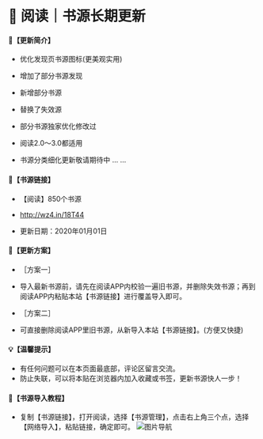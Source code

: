 # 📖 阅读｜书源长期更新

#### 🔖【更新简介】

- 优化发现页书源图标(更美观实用)
- 增加了部分书源发现
- 新增部分书源
- 替换了失效源
- 部分书源独家优化修改过
- 阅读2.0～3.0都适用

- 书源分类细化更新敬请期待中 … …

#### 🔗【书源链接】

- 【阅读】850个书源

- http://wz4.in/18T44

- 更新日期：2020年01月01日

#### 💠【更新方案】

- ［方案一］
- 导入最新书源前，请先在阅读APP内校验一遍旧书源，并删除失效书源；再到阅读APP内粘贴本站【书源链接】进行覆盖导入即可。

- ［方案二］
- 可直接删除阅读APP里旧书源，从新导入本站【书源链接】。(方便又快捷)

#### 💡【温馨提示】

- 有任何问题可以在本页面最底部，评论区留言交流。
- 防止失联，可以将本贴在浏览器内加入收藏或书签，更新书源快人一步！

#### 💯【书源导入教程】

- 复制【书源链接】，打开阅读，选择【书源管理】，点击右上角三个点，选择【网络导入】，粘贴链接，确定即可。
![图片导航](https://images.gitee.com/uploads/images/2019/1229/073941_31bd44d1_5572791.jpeg "IMG_20191229_073820.jpg")